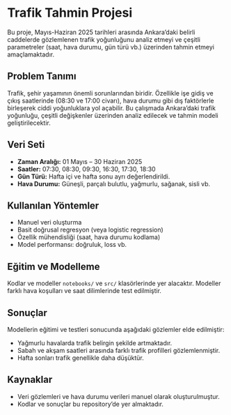 # Trafik Tahmin Projesi

Bu proje, Mayıs-Haziran 2025 tarihleri arasında Ankara’daki belirli caddelerde gözlemlenen trafik yoğunluğunu analiz etmeyi ve çeşitli parametreler (saat, hava durumu, gün türü vb.) üzerinden tahmin etmeyi amaçlamaktadır.

##  Problem Tanımı

Trafik, şehir yaşamının önemli sorunlarından biridir. Özellikle işe gidiş ve çıkış saatlerinde (08:30 ve 17:00 civarı), hava durumu gibi dış faktörlerle birleşerek ciddi yoğunluklara yol açabilir. Bu çalışmada Ankara’daki trafik yoğunluğu, çeşitli değişkenler üzerinden analiz edilecek ve tahmin modeli geliştirilecektir.

##  Veri Seti

- **Zaman Aralığı:** 01 Mayıs – 30 Haziran 2025
- **Saatler:** 07:30, 08:30, 09:30, 16:30, 17:30, 18:30
- **Gün Türü:** Hafta içi ve hafta sonu ayrı değerlendirildi.
- **Hava Durumu:** Güneşli, parçalı bulutlu, yağmurlu, sağanak, sisli vb.

##  Kullanılan Yöntemler

- Manuel veri oluşturma
- Basit doğrusal regresyon (veya logistic regression)
- Özellik mühendisliği (saat, hava durumu kodlama)
- Model performansı: doğruluk, loss vb.

##  Eğitim ve Modelleme

Kodlar ve modeller `notebooks/` ve `src/` klasörlerinde yer alacaktır. Modeller farklı hava koşulları ve saat dilimlerinde test edilmiştir.

##  Sonuçlar

Modellerin eğitimi ve testleri sonucunda aşağıdaki gözlemler elde edilmiştir:
- Yağmurlu havalarda trafik belirgin şekilde artmaktadır.
- Sabah ve akşam saatleri arasında farklı trafik profilleri gözlemlenmiştir.
- Hafta sonları trafik genellikle daha düşüktür.

##  Kaynaklar

- Veri gözlemleri ve hava durumu verileri manuel olarak oluşturulmuştur.
- Kodlar ve sonuçlar bu repository’de yer almaktadır.
